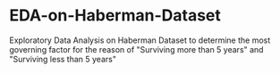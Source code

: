 # EDA-on-Haberman-Dataset
Exploratory Data Analysis on Haberman Dataset to determine the most governing factor for the reason of "Surviving more than 5 years" and "Surviving less than 5 years"
